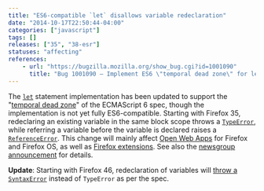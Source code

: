 ```yaml
---
title: "ES6-compatible `let` disallows variable redeclaration"
date: "2014-10-17T22:50:44-04:00"
categories: ["javascript"]
tags: []
releases: ["35", "38-esr"]
statuses: "affecting"
references:
    - url: "https://bugzilla.mozilla.org/show_bug.cgi?id=1001090"
      title: "Bug 1001090 – Implement ES6 \"temporal dead zone\" for let"
---
```

The [`let`](https://developer.mozilla.org/docs/Web/JavaScript/Reference/Statements/let) statement implementation has been updated to support the "[temporal dead zone](https://developer.mozilla.org/docs/Web/JavaScript/Reference/Statements/let#Temporal_dead_zone_and_errors_with_let)" of the ECMAScript 6 spec, though the implementation is not yet fully ES6-compatible. Starting with Firefox 35, redeclaring an existing variable in the same block scope throws a [`TypeError`](https://developer.mozilla.org/docs/Web/JavaScript/Reference/Global_Objects/TypeError), while referring a variable before the variable is declared raises a [`ReferenceError`](https://developer.mozilla.org/docs/JavaScript/Reference/Global_Objects/ReferenceError). This change will mainly affect [Open Web Apps](https://developer.mozilla.org/Apps) for Firefox and Firefox OS, as well as [Firefox extensions](https://developer.mozilla.org/Add-ons). See also the [newsgroup announcement](https://groups.google.com/d/topic/mozilla.dev.platform/tezdW299Zds/discussion) for details.

**Update**: Starting with Firefox 46, redeclaration of variables will [throw a `SyntaxError`](https://bugzilla.mozilla.org/show_bug.cgi?id=1198833) instead of `TypeError` as per the spec.
